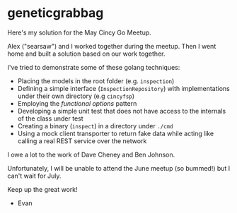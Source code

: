 # geneticgrabbag

Here's my solution for the May Cincy Go Meetup.

Alex ("searsaw") and I worked together during the meetup. Then I went home and
built a solution based on our work together.

I've tried to demonstrate some of these golang techniques:

- Placing the models in the root folder (e.g. `inspection`)
- Defining a simple interface (`InspectionRepository`) with implementations under their own directory (e.g `cincyfsp`)
- Employing the *functional options* pattern
- Developing a simple unit test that does not have access to the internals of
  the class under test
- Creating a binary (`inspect`) in a directory under `./cmd`
- Using a mock client transporter to return fake data while acting like
  calling a real REST service over the network

I owe a lot to the work of Dave Cheney and Ben Johnson.

Unfortunately, I will be unable to attend the June meetup (so bummed!) but I
can't wait for July.

Keep up the great work!

- Evan